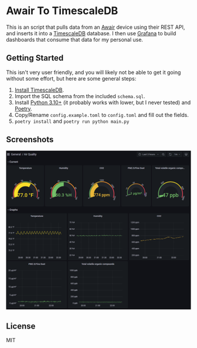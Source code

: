 # Awair To TimescaleDB

This is an script that pulls data from an [Awair](https://getawair.com) device using their REST API, and inserts it into a [TimescaleDB](https://www.timescale.com/) database. I then use [Grafana](https://grafana.com/) to build dashboards that consume that data for my personal use.

## Getting Started
This isn't very user friendly, and you will likely not be able to get it going without some effort, but here are some general steps:
1. [Install TimescaleDB](https://docs.timescale.com/install/latest/self-hosted/).
2. Import the SQL schema from the included `schema.sql`.
3. Install [Python 3.10+](https://www.python.org/) (it probably works with lower, but I never tested) and [Poetry](https://python-poetry.org/docs/#installing-with-the-official-installer).
4. Copy/Rename `config.example.toml` to `config.toml` and fill out the fields. 
5. `poetry install` and `poetry run python main.py`

## Screenshots
![Screenshot of an example dashboard in Grafana](grafana.png)

## License
MIT
